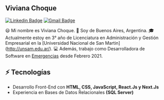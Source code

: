 <h2>Viviana Choque</h2>

[![Linkedin Badge](https://img.shields.io/badge/-vivianachoque-blue?style=flat-square&logo=Linkedin&logoColor=white&link=https://www.linkedin.com/in/vivianachoque/)](https://www.linkedin.com/in/vivianachoque/) 
[![Gmail Badge](https://img.shields.io/badge/-vivianaachoque@gmail.com-c14438?style=flat-square&logo=Gmail&logoColor=white&link=mailto:vivianaachoque@gmail.com)](mailto:vivianaachoque@gmail.com)


😃 Mi nombre es Viviana Choque. 🏡 Soy de Buenos Aires, Argentina. 🎓 Actualmente estoy en 3° año de Licenciatura en Administración y Gestión Empresarial en la [Universidad Nacional de San Martin] (http://unsam.edu.ar/). 
💻 Además, trabajo como Desarrolladora de Software en [Emergencias](https://www.emergencias.com.ar/) desde Febrero 2021.

## ⚡ Tecnologías

- Desarrollo Front-End con **HTML, CSS, JavaScript, React.Js y Next.Js**
- Experiencia en Bases de Datos Relacionales **(SQL Server)**
